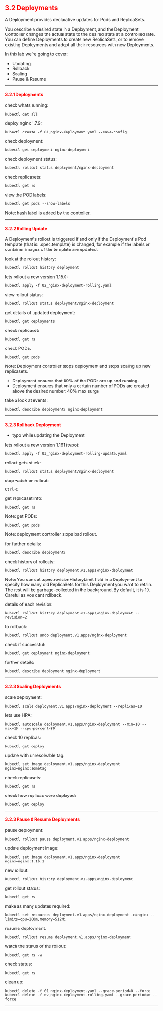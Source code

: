 ## <font color='red'> 3.2 Deployments </font>
A Deployment provides declarative updates for Pods and ReplicaSets.  

You describe a desired state in a Deployment, and the Deployment Controller changes the actual state to the desired state at a controlled rate. You can define Deployments to create new ReplicaSets, or to remove existing Deployments and adopt all their resources with new Deployments.

In this lab we're going to cover:
* Updating
* Rollback
* Scaling
* Pause & Resume

---

#### <font color='red'> 3.2.1 Deployments </font>
check whats running:
```
kubectl get all
```
deploy nginx 1.7.9:
```
kubectl create -f 01_nginx-deployment.yaml --save-config
```
check deployment:
```
kubectl get deployment nginx-deployment
```
check deployment status:
```
kubectl rollout status deployment/nginx-deployment
```
check replicasets:
```
kubectl get rs
```
view the POD labels:
```
kubectl get pods --show-labels
```
Note: hash label is added by the controller.

---

#### <font color='red'> 3.2.2 Rolling Update </font>
A Deployment's rollout is triggered if and only if the Deployment's Pod template (that is: .spec.template) is changed, 
for example if the labels or container images of the template are updated.  

look at the rollout history:
```
kubectl rollout history deployment
```
lets rollout a new version 1.15.0:
``` 
kubectl apply -f 02_nginx-deployment-rolling.yaml
``` 
view rollout status:
```
kubectl rollout status deployment/nginx-deployment
```
get details of updated deployment:
```
kubectl get deployments
```
check replicaset:
```
kubectl get rs
```
check PODs:
```
kubectl get pods
```
Note: Deployment controller stops deployment and stops scaling up new replicasets.
* Deployment ensures that 80% of the PODs are up and running.
* Deployment ensures that only a certain number of PODs are created above the desired number: 40% max surge

take a look at events:
```
kubectl describe deployments nginx-deployment
```

---

#### <font color='red'> 3.2.3 Rollback Deployment </font>
*  typo while updating the Deployment

lets rollout a new version 1.161 (typo):
``` 
kubectl apply -f 03_nginx-deployment-rolling-update.yaml
``` 
rollout gets stuck:
```
kubectl rollout status deployment/nginx-deployment
```
stop watch on rollout:
```
Ctrl-C
```
get replicaset info:
```
kubectl get rs
```
Note:
get PODs:
```
kubectl get pods
```
Note: deployment controller stops bad rollout.

for further details:
```
kubectl describe deployments
```
check history of rollouts:
```
kubectl rollout history deployment.v1.apps/nginx-deployment
```
Note: You can set .spec.revisionHistoryLimit field in a Deployment to specify how many old ReplicaSets for this Deployment you want to retain. The rest will be garbage-collected in the background. By default, it is 10. Careful as you cant rollback. 

details of each revision:
```
kubectl rollout history deployment.v1.apps/nginx-deployment --revision=2
```
to rollback:
```
kubectl rollout undo deployment.v1.apps/nginx-deployment
```
check if successful:
```
kubectl get deployment nginx-deployment
```
further details:
```
kubectl describe deployment nginx-deployment
```

---

#### <font color='red'> 3.2.3 Scaling Deployments </font>
scale deployment:
```
kubectl scale deployment.v1.apps/nginx-deployment --replicas=10
```
lets use HPA:
```
kubectl autoscale deployment.v1.apps/nginx-deployment --min=10 --max=15 --cpu-percent=80
```
check 10 replicas:
```
kubectl get deploy
```
update with unresolvable tag:
```
kubectl set image deployment.v1.apps/nginx-deployment nginx=nginx:sometag
```
check replicasets:
```
kubectl get rs
```
check how replicas were deployed:
```
kubectl get deploy
```

---

#### <font color='red'> 3.2.3 Pause & Resume Deployments </font>

pause deployment:
```
kubectl rollout pause deployment.v1.apps/nginx-deployment
```
update deployment image:
```
kubectl set image deployment.v1.apps/nginx-deployment nginx=nginx:1.16.1
```
new rollout:
```
kubectl rollout history deployment.v1.apps/nginx-deployment
```
get rollout status:
```
kubectl get rs
```
make as many updates required:
```
kubectl set resources deployment.v1.apps/nginx-deployment -c=nginx --limits=cpu=200m,memory=512Mi
```
resume deployment:
```
kubectl rollout resume deployment.v1.apps/nginx-deployment
```
watch the status of the rollout:
```
kubectl get rs -w
```
check status:
```
kubectl get rs
```


clean up:
```
kubectl delete -f 01_nginx-deployment.yaml --grace-period=0 --force
kubectl delete -f 02_nginx-deployment-rolling.yaml --grace-period=0 --force
```

---